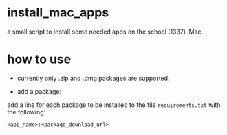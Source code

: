 # install_mac_apps
a small script to install some needed apps on the school (1337) iMac

# how to use

* currently only .zip and .dmg packages are supported.

* add a package:

add a line for each package to be installed to the file `requirements.txt` with the following:

`<app_name>:<package_download_url>`
